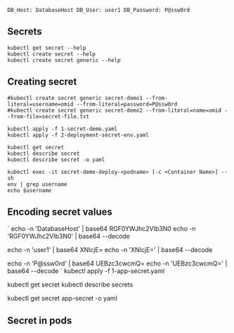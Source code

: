 `
DB_Host: DatabaseHost
DB_User: user1
DB_Password: P@ssw0rd
`

## Secrets
```
kubectl get secret --help
kubectl create secret --help
kubectl create secret generic --help
```

## Creating secret
```
#kubectl create secret generic secret-demo1 --from-literal=username=omid --from-literal=password=P@ssw0rd
#kubectl create secret generic secret-demo2 --from-literal=name=omid --from-file=secret-file.txt

kubectl apply -f 1-secret-demo.yaml
kubectl apply -f 2-deployment-secret-env.yaml

kubectl get secret
kubectl describe secret
kubectl describe secret -o yaml
```

```
kubectl exec -it secret-demo-deploy-<podname> [-c <Container Name>] -- sh
env | grep username
echo $username
```

## Encoding secret values 
`
echo -n 'DatabaseHost' | base64
RGF0YWJhc2VIb3N0
echo -n 'RGF0YWJhc2VIb3N0' | base64 --decode

echo -n 'user1' | base64
XNlcjE=
echo -n 'XNlcjE=' | base64 --decode

echo -n 'P@ssw0rd' | base64
UEBzc3cwcmQ=
echo -n 'UEBzc3cwcmQ=' | base64 --decode
`
kubectl apply -f 1-app-secret.yaml

kubectl get secret
kubectl describe secrets

kubectl get secret app-secret -o yaml

## Secret in pods